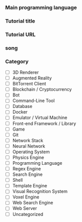 <!--
Thanks for your contribution! If you're submitting a tutorial, please ensure it includes a guided path for learners, either through a step-by-step article or by breaking down code into digestible parts that are easy to follow. Please submit only programming tutorials that build something interesting from scratch; no frameworks, libraries, guides for frameworks/libraries or tutorials that glue just other libraries together. 
-->

### Main programming language
<!-- max. 1 -->

### Tutorial title
<!-- the original title from the article, repository, ... -->

### Tutorial URL
### song
### Category
* [ ] 3D Renderer
* [ ] Augmented Reality
* [ ] BitTorrent Client
* [ ] Blockchain / Cryptocurrency
* [ ] Bot
* [ ] Command-Line Tool
* [ ] Database
* [ ] Docker
* [ ] Emulator / Virtual Machine
* [ ] Front-end Framework / Library
* [ ] Game
* [ ] Git
* [ ] Network Stack
* [ ] Neural Network
* [ ] Operating System
* [ ] Physics Engine
* [ ] Programming Language
* [ ] Regex Engine
* [ ] Search Engine
* [ ] Shell
* [ ] Template Engine
* [ ] Visual Recognition System
* [ ] Voxel Engine
* [ ] Web Search Engine
* [ ] Web Server
* [ ] Uncategorized

